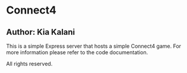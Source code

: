 # Connect4
## Author: Kia Kalani
This is a simple Express server that hosts a simple Connect4 game. For more
information please refer to the code documentation.

All rights reserved.